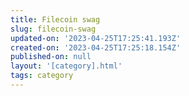 ```yaml
---
title: Filecoin swag
slug: filecoin-swag
updated-on: '2023-04-25T17:25:41.193Z'
created-on: '2023-04-25T17:25:18.154Z'
published-on: null
layout: '[category].html'
tags: category
---
```



